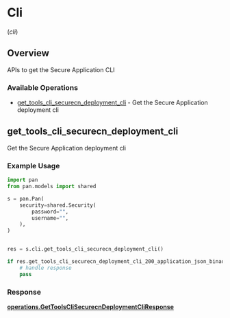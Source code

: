 # Cli
(*cli*)

## Overview

APIs to get the Secure Application CLI

### Available Operations

* [get_tools_cli_securecn_deployment_cli](#get_tools_cli_securecn_deployment_cli) - Get the Secure Application deployment cli

## get_tools_cli_securecn_deployment_cli

Get the Secure Application deployment cli

### Example Usage

```python
import pan
from pan.models import shared

s = pan.Pan(
    security=shared.Security(
        password="",
        username="",
    ),
)


res = s.cli.get_tools_cli_securecn_deployment_cli()

if res.get_tools_cli_securecn_deployment_cli_200_application_json_binary_string is not None:
    # handle response
    pass
```


### Response

**[operations.GetToolsCliSecurecnDeploymentCliResponse](../../models/operations/gettoolsclisecurecndeploymentcliresponse.md)**

